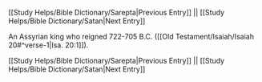 [[Study Helps/Bible Dictionary/Sarepta|Previous Entry]]  ||  [[Study Helps/Bible Dictionary/Satan|Next Entry]]

 An Assyrian king who reigned 722-705 B.C. ([[Old Testament/Isaiah/Isaiah 20#^verse-1|Isa. 20:1]]).

[[Study Helps/Bible Dictionary/Sarepta|Previous Entry]]  ||  [[Study Helps/Bible Dictionary/Satan|Next Entry]]